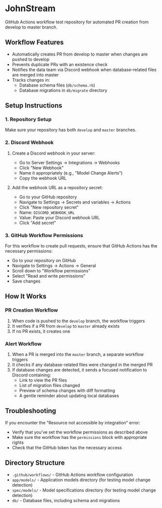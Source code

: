 # JohnStream

GitHub Actions workflow test repository for automated PR creation from develop to master branch.

## Workflow Features

- Automatically creates PR from develop to master when changes are pushed to develop
- Prevents duplicate PRs with an existence check
- Notifies the data team via Discord webhook when database-related files are merged into master
- Tracks changes in:
  - Database schema files (`db/schema.rb`)
  - Database migrations in `db/migrate` directory

## Setup Instructions

### 1. Repository Setup

Make sure your repository has both `develop` and `master` branches.

### 2. Discord Webhook

1. Create a Discord webhook in your server:
   - Go to Server Settings → Integrations → Webhooks
   - Click "New Webhook"
   - Name it appropriately (e.g., "Model Change Alerts")
   - Copy the webhook URL

2. Add the webhook URL as a repository secret:
   - Go to your GitHub repository
   - Navigate to Settings → Secrets and variables → Actions
   - Click "New repository secret"
   - Name: `DISCORD_WEBHOOK_URL`
   - Value: Paste your Discord webhook URL
   - Click "Add secret"

### 3. GitHub Workflow Permissions

For this workflow to create pull requests, ensure that GitHub Actions has the necessary permissions:

- Go to your repository on GitHub
- Navigate to Settings → Actions → General
- Scroll down to "Workflow permissions"
- Select "Read and write permissions"
- Save changes

## How It Works

### PR Creation Workflow

1. When code is pushed to the `develop` branch, the workflow triggers
2. It verifies if a PR from `develop` to `master` already exists
3. If no PR exists, it creates one

### Alert Workflow

1. When a PR is merged into the `master` branch, a separate workflow triggers
2. It checks if any database-related files were changed in the merged PR
3. If database changes are detected, it sends a focused notification to Discord containing:
   - Link to view the PR files
   - List of migration files changed
   - Preview of schema changes with diff formatting
   - A gentle reminder about updating local databases

## Troubleshooting

If you encounter the "Resource not accessible by integration" error:

- Verify that you've set the workflow permissions as described above
- Make sure the workflow has the `permissions` block with appropriate rights
- Check that the GitHub token has the necessary access

## Directory Structure

- `.github/workflows/` - GitHub Actions workflow configuration
- `app/models/` - Application models directory (for testing model change detection)
- `spec/models/` - Model specifications directory (for testing model change detection)
- `db/` - Database files, including schema and migrations

